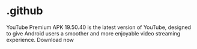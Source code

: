 # .github
YouTube Premium APK 19.50.40 is the latest version of YouTube, designed to give Android users a smoother and more enjoyable video streaming experience.  Download now

